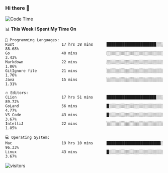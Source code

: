 ### Hi there 👋

<!--
**CrazyCollin/crazycollin** is a ✨ _special_ ✨ repository because its `README.md` (this file) appears on your GitHub profile.

Here are some ideas to get you started:

- 🔭 I’m currently working on ...
- 🌱 I’m currently learning ...
- 👯 I’m looking to collaborate on ...
- 🤔 I’m looking for help with ...
- 💬 Ask me about ...
- 📫 How to reach me: ...
- 😄 Pronouns: ...
- ⚡ Fun fact: ...
-->

<!--START_SECTION:waka-->
![Code Time](http://img.shields.io/badge/Code%20Time-33%20hrs%2030%20mins-blue)

📊 **This Week I Spent My Time On** 

```text
💬 Programming Languages: 
Rust                     17 hrs 38 mins      ██████████████████████░░░   88.68% 
Go                       40 mins             ░░░░░░░░░░░░░░░░░░░░░░░░░   3.43% 
Markdown                 22 mins             ░░░░░░░░░░░░░░░░░░░░░░░░░   1.86% 
GitIgnore file           21 mins             ░░░░░░░░░░░░░░░░░░░░░░░░░   1.76% 
Java                     15 mins             ░░░░░░░░░░░░░░░░░░░░░░░░░   1.31%

🔥 Editors: 
CLion                    17 hrs 51 mins      ██████████████████████░░░   89.72% 
GoLand                   56 mins             █░░░░░░░░░░░░░░░░░░░░░░░░   4.77% 
VS Code                  43 mins             █░░░░░░░░░░░░░░░░░░░░░░░░   3.67% 
IntelliJ                 22 mins             ░░░░░░░░░░░░░░░░░░░░░░░░░   1.85%

💻 Operating System: 
Mac                      19 hrs 10 mins      ████████████████████████░   96.33% 
Linux                    43 mins             █░░░░░░░░░░░░░░░░░░░░░░░░   3.67%

```


<!--END_SECTION:waka-->


![visitors](https://visitor-badge.glitch.me/badge?page_id=crazycollin.crazycollin&left_color=green&right_color=red)
